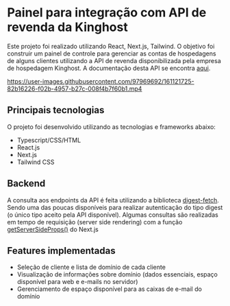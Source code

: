 # Painel para integração com API de revenda da Kinghost

Este projeto foi realizado utilizando React, Next.js, Tailwind.
O objetivo foi construir um painel de controle para gerenciar as contas de hospedagens de alguns clientes utilizando a API de revenda disponibilizada pela empresa de hospedagem Kinghost. A documentação desta API se encontra [aqui](https://api.kinghost.net/doc/Cliente).

https://user-images.githubusercontent.com/97969692/161121725-82b16226-f02b-4957-b27c-008f4b7f60b1.mp4



## Principais tecnologias

O projeto foi desenvolvido utilizando as tecnologias e frameworks abaixo:

- Typescript/CSS/HTML
- React.js
- Next.js
- Tailwind CSS


## Backend

A consulta aos endpoints da API é feita utilizando a biblioteca [digest-fetch](https://www.npmjs.com/package/digest-fetch). Sendo uma das poucas disponíveis para realizar autenticação do tipo digest (o único tipo aceito pela API disponível).
Algumas consultas são realizadas em tempo de requisição (server side rendering) com a função [getServerSideProps()](https://nextjs.org/docs/basic-features/data-fetching/get-server-side-props#using-getserversideprops-to-fetch-data-at-request-time) do Next.js

## Features implementadas

- Seleção de cliente e lista de domínio de cada cliente
- Visualização de informações sobre domínio (dados essenciais, espaço disponível para web e e-mails no servidor)
- Gerenciamento de espaço disponível para as caixas de e-mail do domínio
